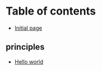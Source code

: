 # Table of contents

* [Initial page](README.md)

## principles

* [Hello world](principles/hello-world.md)

